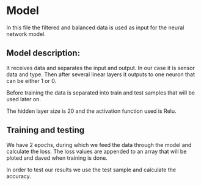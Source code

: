 # Model
In this file the filtered and balanced data is used as input for the neural network model.

## Model description:
It receives data and separates the input and output. In our case it is sensor data and type. Then
after several linear layers it outputs to one neuron that can be either 1 or 0. 

Before training the data is separated into train and test samples that will be used later on.

The hidden layer size is 20 and the activation function used is Relu. 

## Training and testing
We have 2 epochs, during which we feed the data through the model and calculate the loss.
The loss values are appended to an array that will be ploted and daved when training is done. 

In order to test our results we use the test sample and calculate the accuracy.